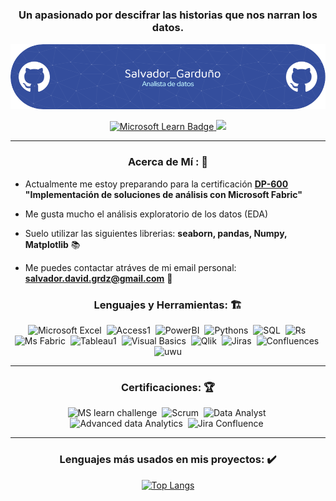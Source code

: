 
<div id="header" align="center">
  <h1 align="center">  </h1>
  <h3 align="center"> Un apasionado por descifrar las historias que nos narran los datos.</h3>
  
  ![Banner Portfolio](Banner_Portfolio.png)

<div id="badges" align="center">
  <a href="https://learn.microsoft.com/es-mx/users/salvadordavidgarduorodrguez-2279/" target="_blank">
    <img src="https://img.shields.io/badge/Mi%20perfil%20-%20wew?style=for-the-badge&logo=Microsoft&label=Microsoft%20Learn&labelColor=green&color=white"
      alt="Microsoft Learn Badge" />
  </a>
  <a href="https://www.linkedin.com/in/salvador-david-gardu%C3%B1o-rodr%C3%ADguez-b063a31bb/">
    <img src="https://img.shields.io/badge/Mi%20perfil%20-%20wew?style=for-the-badge&logo=linkedin&label=Linkedin&labelColor=blue&color=white" />
  </a>
  
  ---
  
  <h3> Acerca de Mí : 📑 </h3>
  
  <div align="left">
    
- Actualmente me estoy preparando para la certificación **[DP-600](https://learn.microsoft.com/es-es/credentials/certifications/exams/dp-600/) "Implementación de soluciones de análisis con Microsoft Fabric"** 
    
- Me gusta mucho el análisis exploratorio de los datos (EDA) 
    
- Suelo utilizar las siguientes librerias: **seaborn, pandas, Numpy, Matplotlib** 📚
    
- Me puedes contactar atráves de mi email personal: **salvador.david.grdz@gmail.com** 📧
  
  </div>


<div align="center">
  <h3>Lenguajes y Herramientas: 🏗️</h3>
  <div>
      <img src="https://cdn4.iconfinder.com/data/icons/social-media-logos-6/512/79-excel-512.png" title="Excel" alt="Microsoft Excel"
      width="40" height="40" />&nbsp;
       <img src="https://cdn4.iconfinder.com/data/icons/social-media-logos-6/512/84-Access_microsoft_access-512.png" alt="Access1"
      width="40" height="40" />&nbsp;
      <img src="https://1000logos.net/wp-content/uploads/2022/08/Microsoft-Power-BI-Logo-2016.png" title="Power Bi" alt="PowerBI"
      width="40" height="40" />&nbsp;
      <img src="https://cdn3.iconfinder.com/data/icons/logos-and-brands-adobe/512/267_Python-512.png" title="Python" alt="Pythons"
      width="40" height="40" />&nbsp;
      <img src="https://cdn.icon-icons.com/icons2/2699/PNG/512/mysql_logo_icon_169941.png" title="Mysql" alt="SQL"
      width="40" height="40" />&nbsp;
      <img src="https://cdn4.iconfinder.com/data/icons/logos-and-brands/512/285_R_Project_logo-512.png" title="R" alt="Rs"
      width="40" height="40" />&nbsp;
      <img src="https://static.wikia.nocookie.net/logopedia/images/a/aa/Microsoft_Fabric_2023.svg/revision/latest?cb=20230528223239" title="Microsoft Fabric" alt="Ms Fabric"
      width="40" height="40" />&nbsp;
      <img src="https://cdn2.iconfinder.com/data/icons/mixd/512/3_tableau-512.png" title="Tableau" alt="Tableau1"
      width="40" height="40" />&nbsp;
       <img src="https://cdn3.iconfinder.com/data/icons/flat-design-spreadsheet-set-5/24/macros-vba-512.png" title="VBA" alt="Visual Basics"
      width="40" height="40" />&nbsp;
       <img src="https://static-00.iconduck.com/assets.00/file-type-qlikview-icon-512x497-sjcwjpwe.png" title="Qlikview" alt="Qlik"
      width="40" height="40" />&nbsp; 
       <img src="https://cdn.icon-icons.com/icons2/2699/PNG/512/atlassian_jira_logo_icon_170511.png" title="Jira" alt="Jiras"
      width="40" height="40" />&nbsp; 
       <img src="https://cdn.iconscout.com/icon/free/png-256/free-confluence-3628704-3029929.png?f=webp" title="Confluence" alt="Confluences"
      width="40" height="40" />&nbsp; 
      <img src="https://media.giphy.com/media/v1.Y2lkPTc5MGI3NjExdzM3eXNwdDg2NWRvZnNncmZleGUyaG80cWRya2lrN3F6cGo1anlybiZlcD12MV9pbnRlcm5hbF9naWZfYnlfaWQmY3Q9Zw/SvckSy7fFviqrq8ClF/giphy.gif" width="40" title="Bring data to me !" alt="uwu" />
  </div>

---

<div align="center">
  
  <h3> Certificaciones: 🏆 </h3>
  
  <div>
       <img src="https://image.email.microsoftemail.com/lib/feed1d7871600d/m/1/9dcadebe-400a-405c-878c-e53ae55fe3a2.png" title="IA skills challenge 2024" alt="MS learn challenge"
      width="40" height="40" />&nbsp;
        <img src="https://images.credly.com/size/110x110/images/f5cf37e4-6ebd-4067-96a9-b26d04f51ff7/CertiProf-Badge-LLL.png" title="Scrum Fundamentals" alt="Scrum"
      width="40" height="40" />&nbsp;
        <img src="https://images.credly.com/size/110x110/images/015364a4-c68c-4c42-8060-3553118f2ff0/image.png" title="Google Data Analyst" alt="Data Analyst"
      width="40" height="40" />&nbsp;
        <img src="https://images.credly.com/size/110x110/images/9267a387-1a51-4ebe-8c05-976a5ec4c3d0/image.png" title="Google Advanced Data Analytics" alt="Advanced data Analytics"
      width="40" height="40" />&nbsp;
        <img src="https://encrypted-tbn0.gstatic.com/images?q=tbn:ANd9GcTPMlje-VSrfPGzsEUYAyHWqxCLr0fg4oVU5q-dAo5yXA&s" title="Jira And Confluence Fundamentals" alt="Jira Confluence"
      width="40" height="40" />&nbsp;
    
  </div>
<div align="center">

---

<h3> Lenguajes más usados en mis proyectos: ✔️ </h3>

[![Top Langs](https://github-readme-stats.vercel.app/api/top-langs/?username=anuraghazra)](https://github.com/anuraghazra/github-readme-stats)

  </div>







